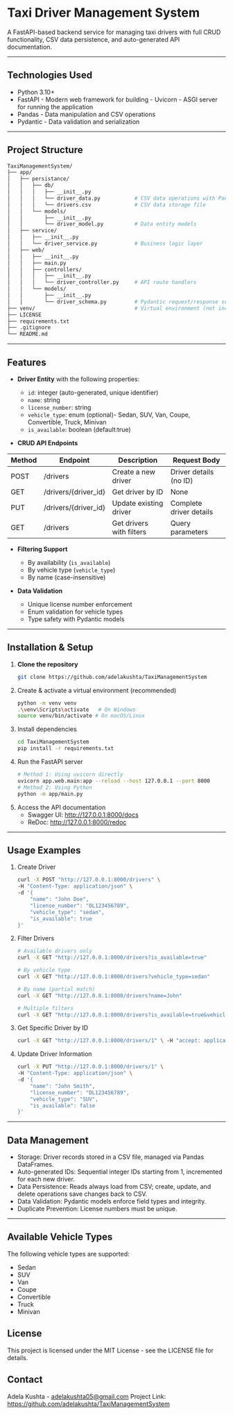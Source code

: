 # Taxi Driver Management System

A FastAPI-based backend service for managing taxi drivers with full CRUD functionality, CSV data persistence, and auto-generated API documentation.


--- 


## Technologies Used

- Python 3.10+
- FastAPI - Modern web framework for building - Uvicorn - ASGI server for running the application
- Pandas - Data manipulation and CSV operations
- Pydantic - Data validation and serialization

---

## Project Structure
```bash
TaxiManagementSystem/
├── app/
│   ├── persistance/
│   │   ├── db/
│   │   │   ├── __init__.py
│   │   │   └── driver_data.py           # CSV data operations with Pandas
│   │   │   └── drivers.csv              # CSV data storage file
│   │   └── models/
│   │       ├── __init__.py
│   │       └── driver_model.py          # Data entity models
│   ├── service/
│   │   ├── __init__.py
│   │   └── driver_service.py            # Business logic layer
│   ├── web/
│   │   ├── __init__.py
│   │   ├── main.py
│   │   ├── controllers/
│   │   │   ├── __init__.py
│   │   │   └── driver_controller.py     # API route handlers
│   │   └── models/
│   │       ├── __init__.py
│   │       └── driver_schema.py         # Pydantic request/response schemas
├── venv/                                # Virtual environment (not included in repo)
├── LICENSE
├── requirements.txt
├── .gitignore
└── README.md
```
---

## Features

- **Driver Entity** with the following properties:
  - `id`: integer (auto-generated, unique identifier)
  - `name`: string
  - `license_number`: string
  - `vehicle_type`: enum (optional)- Sedan, SUV, Van, Coupe, Convertible, Truck, Minivan
  - `is_available`: boolean (default:true)

- **CRUD API Endpoints**


| Method | Endpoint             | Description              | Request Body            |
|--------|----------------------|--------------------------|-------------------------|
| POST   | /drivers             | Create a new driver      | Driver details (no ID)  |
| GET    | /drivers/{driver_id} | Get driver by ID         | None                    |
| PUT    | /drivers/{driver_id} | Update existing driver   | Complete driver details |
| GET    | /drivers             | Get drivers with filters | Query parameters        |


- **Filtering Support**
  - By availability (`is_available`)
  - By vehicle type (`vehicle_type`)
  - By name (case-insensitive)

- **Data Validation**
    - Unique license number enforcement
    - Enum validation for vehicle types
    - Type safety with Pydantic models

---

## Installation & Setup

1. **Clone the repository**
   ```bash
   git clone https://github.com/adelakushta/TaxiManagementSystem

2. Create & activate a virtual environment (recommended)
    ```bash
    python -m venv venv
    .\venv\Scripts\activate   # On Windows
    source venv/bin/activate # On macOS/Linux

3. Install dependencies
    ```bash
    cd TaxiManagementSystem
    pip install -r requirements.txt

4. Run the FastAPI server
    ```bash
    # Method 1: Using uvicorn directly
    uvicorn app.web.main:app --reload --host 127.0.0.1 --port 8000
    # Method 2: Using Python
    python -m app/main.py

5. Access the API documentation
    - Swagger UI: http://127.0.0.1:8000/docs
    - ReDoc: http://127.0.0.1:8000/redoc

---

## Usage Examples 

1. Create Driver
    ```bash
    curl -X POST "http://127.0.0.1:8000/drivers" \
    -H "Content-Type: application/json" \
    -d '{
        "name": "John Doe",
        "license_number": "DL123456789",
        "vehicle_type": "sedan",                  
        "is_available": true
    }'

2. Filter Drivers
    ```bash
    # Available drivers only
    curl -X GET "http://127.0.0.1:8000/drivers?is_available=true"
    ```
    ```bash
    # By vehicle type
    curl -X GET "http://127.0.0.1:8000/drivers?vehicle_type=sedan"
    ```
    ```bash
    # By name (partial match)
    curl -X GET "http://127.0.0.1:8000/drivers?name=John"
    ```
    ```bash
    # Multiple filters
    curl -X GET "http://127.0.0.1:8000/drivers?is_available=true&vehicle_type=sedan"
    
3. Get Specific Driver by ID
    ```bash
    curl -X GET "http://127.0.0.1:8000/drivers/1" \ -H "accept: application/json"

4. Update Driver Information
    ```bash 
    curl -X PUT "http://127.0.0.1:8000/drivers/1" \
    -H "Content-Type: application/json" \
    -d '{
        "name": "John Smith",
        "license_number": "DL123456789",
        "vehicle_type": "SUV",
        "is_available": false
    }'
    
---

## Data Management

- Storage: Driver records stored in a CSV file, managed via Pandas DataFrames.
- Auto-generated IDs: Sequential integer IDs starting from 1, incremented for each new driver.
- Data Persistence: Reads always load from CSV; create, update, and delete operations save changes back to CSV.
- Data Validation: Pydantic models enforce field types and integrity.
- Duplicate Prevention: License numbers must be unique.

---

## Available Vehicle Types

The following vehicle types are supported:

- Sedan
- SUV
- Van
- Coupe
- Convertible
- Truck
- Minivan

## License
This project is licensed under the MIT License - see the LICENSE file for details.

## Contact
Adela Kushta - adelakushta05@gmail.com
Project Link: https://github.com/adelakushta/TaxiManagementSystem
